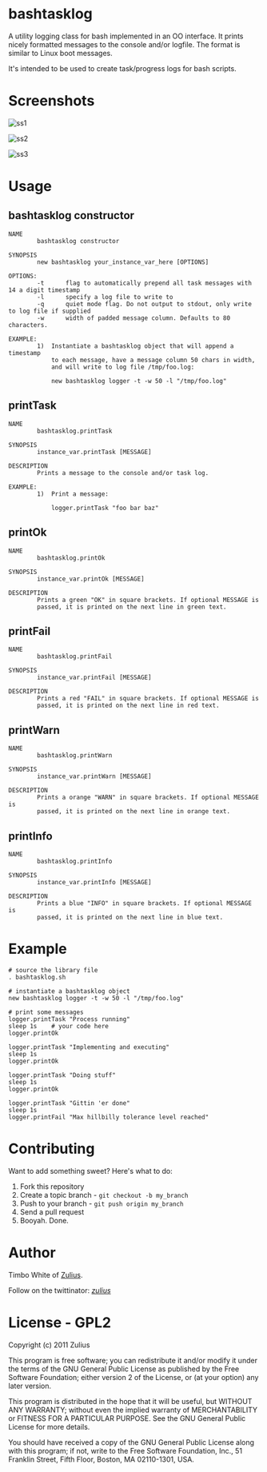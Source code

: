 bashtasklog
===========

A utility logging class for bash implemented in an OO interface.  It prints nicely formatted messages to the console and/or logfile.  The format is  similar to Linux boot messages. 

It's intended to be used to create task/progress logs for bash scripts.


Screenshots
===========
![ss1](http://www.zulius.com/img/blog/bash-beauty/bash-beauty-ss1.jpg)

![ss2](http://www.zulius.com/img/blog/bash-beauty/bash-beauty-ss2.jpg)

![ss3](http://www.zulius.com/img/blog/bash-beauty/bash-beauty-ss3.jpg)


Usage
=====

## bashtasklog constructor ##
    NAME
            bashtasklog constructor

    SYNOPSIS
            new bashtasklog your_instance_var_here [OPTIONS]

    OPTIONS:
            -t      flag to automatically prepend all task messages with 14 a digit timestamp
            -l      specify a log file to write to
            -q      quiet mode flag. Do not output to stdout, only write to log file if supplied
            -w      width of padded message column. Defaults to 80 characters.

    EXAMPLE:
            1)  Instantiate a bashtasklog object that will append a timestamp
                to each message, have a message column 50 chars in width,
                and will write to log file /tmp/foo.log:

                new bashtasklog logger -t -w 50 -l "/tmp/foo.log"

## printTask ##
    NAME
            bashtasklog.printTask

    SYNOPSIS
            instance_var.printTask [MESSAGE]

    DESCRIPTION
            Prints a message to the console and/or task log.

    EXAMPLE:
            1)  Print a message:

                logger.printTask "foo bar baz"

## printOk ##
    NAME
            bashtasklog.printOk

    SYNOPSIS
            instance_var.printOk [MESSAGE]

    DESCRIPTION
            Prints a green "OK" in square brackets. If optional MESSAGE is
            passed, it is printed on the next line in green text.

## printFail ##
    NAME
            bashtasklog.printFail

    SYNOPSIS
            instance_var.printFail [MESSAGE]

    DESCRIPTION
            Prints a red "FAIL" in square brackets. If optional MESSAGE is
            passed, it is printed on the next line in red text.

## printWarn ##
    NAME
            bashtasklog.printWarn

    SYNOPSIS
            instance_var.printWarn [MESSAGE]

    DESCRIPTION
            Prints a orange "WARN" in square brackets. If optional MESSAGE is
            passed, it is printed on the next line in orange text.

## printInfo ##
    NAME
            bashtasklog.printInfo

    SYNOPSIS
            instance_var.printInfo [MESSAGE]

    DESCRIPTION
            Prints a blue "INFO" in square brackets. If optional MESSAGE is
            passed, it is printed on the next line in blue text.


Example
========
    # source the library file
    . bashtasklog.sh
    
    # instantiate a bashtasklog object
    new bashtasklog logger -t -w 50 -l "/tmp/foo.log"

    # print some messages
    logger.printTask "Process running"
    sleep 1s    # your code here
    logger.printOk

    logger.printTask "Implementing and executing"
    sleep 1s
    logger.printOk

    logger.printTask "Doing stuff"
    sleep 1s
    logger.printOk

    logger.printTask "Gittin 'er done"
    sleep 1s
    logger.printFail "Max hillbilly tolerance level reached"



Contributing
============

Want to add something sweet? Here's what to do:

1. Fork this repository
2. Create a topic branch - `git checkout -b my_branch`
3. Push to your branch - `git push origin my_branch`
4. Send a pull request
5. Booyah. Done. 


Author
======

Timbo White of [Zulius](http://www.zulius.com).

Follow on the twittinator: [_zulius_](http://twitter.com/_zulius_) 


License - GPL2
==============

Copyright (c) 2011 Zulius 

This program is free software; you can redistribute it and/or
modify it under the terms of the GNU General Public License
as published by the Free Software Foundation; either version 2
of the License, or (at your option) any later version.

This program is distributed in the hope that it will be useful,
but WITHOUT ANY WARRANTY; without even the implied warranty of
MERCHANTABILITY or FITNESS FOR A PARTICULAR PURPOSE.  See the
GNU General Public License for more details.

You should have received a copy of the GNU General Public License
along with this program; if not, write to the Free Software
Foundation, Inc., 51 Franklin Street, Fifth Floor, Boston, MA  02110-1301, USA.
